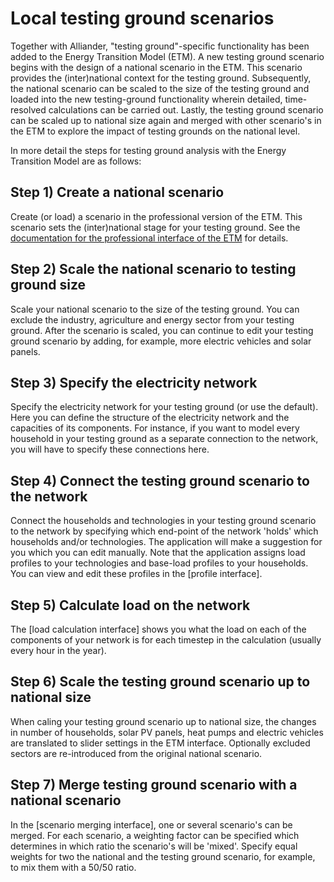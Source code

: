 # Local testing ground scenarios

Together with Alliander, "testing ground"-specific functionality has been added to the Energy Transition Model (ETM). A new testing ground scenario begins with the design of a national scenario in the ETM. This scenario provides the (inter)national context for the testing ground.
Subsequently, the national scenario can be scaled to the size of the testing ground and loaded into the new testing-ground functionality wherein detailed, time-resolved calculations can be carried out. Lastly, the testing ground scenario can be scaled up to national size again and merged with other scenario's in the ETM to explore the impact of testing grounds on the national level.

In more detail the steps for testing ground analysis with the Energy Transition Model are as follows:

## Step 1) Create a national scenario

Create (or load) a scenario in the professional version of the ETM. This scenario sets the (inter)national stage for your testing ground. See the [documentation for the professional interface of the ETM](https://github.com/quintel/documentation#documentation-for-users) for details.

## Step 2) Scale the national scenario to testing ground size

Scale your national scenario to the size of the testing ground. You can exclude the industry, agriculture and energy sector from your testing ground. After the scenario is scaled, you can continue to edit your testing ground scenario by adding, for example, more electric vehicles and solar panels.

## Step 3) Specify the electricity network

Specify the electricity network for your testing ground (or use the default). Here you can define the structure of the electricity network and the capacities of its components. For instance, if you want to model every household in your testing ground as a separate connection to the network, you will have to specify these connections here.

## Step 4) Connect the testing ground scenario to the network

Connect the households and technologies in your testing ground scenario to the network by specifying which end-point of the network 'holds' which households and/or technologies. The application will make a suggestion for you which you can edit manually. Note that the application assigns load profiles to your technologies and base-load profiles to your households. You can view and edit these profiles in the [profile interface].

## Step 5) Calculate load on the network

The [load calculation interface] shows you what the load on each of the components of your network is for each timestep in the calculation (usually every hour in the year).

## Step 6) Scale the testing ground scenario up to national size

When caling your testing ground scenario up to national size, the changes in number of households, solar PV panels, heat pumps and electric vehicles are translated to slider settings in the ETM interface. Optionally excluded sectors are re-introduced from the original national scenario.

## Step 7) Merge testing ground scenario with a national scenario

In the [scenario merging interface], one or several scenario's can be merged. For each scenario, a weighting factor can be specified which determines in which ratio the scenario's will be 'mixed'. Specify equal weights for two the national and the testing ground scenario, for example, to mix them with a 50/50 ratio.